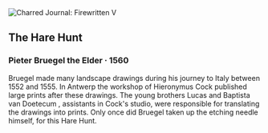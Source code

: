 <div class="artwork-of-the-day">
  <div class="container">
    <div class="img-wrapper">
      <img
        src="https://uploads5.wikiart.org/images/pieter-bruegel-the-elder/the-hare-hunt-1560.jpg!Large.jpg"
        alt="Charred Journal: Firewritten V" />
    </div>
    <div class="artwork-detail">
      <div class="artwork-origin"> 
        <h2 class="artwork-name">The Hare Hunt</h2>
        <h3 class="artist">
          Pieter Bruegel the Elder
                    ·  1560
        </h3>
      </div>
      <p class="description">
        <span class="artwork-description-text ng-binding" ng-bind-html="viewModel.ArtworkOfTheDay.Description | unsafe">Bruegel made many landscape drawings during his journey to Italy between 1552 and 1555. In Antwerp the workshop of Hieronymus Cock published large prints after these drawings. The young brothers Lucas and Baptista van Doetecum , assistants in Cock's studio, were responsible for translating the drawings into prints. Only once did Bruegel taken up the etching needle himself, for this Hare Hunt.</span>
                        <div class="text-shadow-container ng-hide" ng-show="showShadow"></div>
      </p>
    </div>
  </div>

</div>
